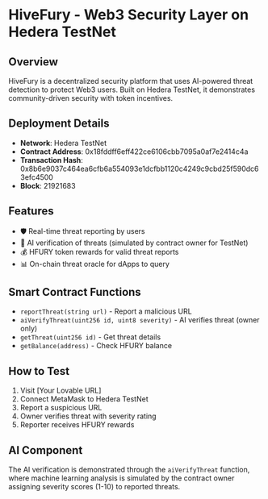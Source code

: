 # HiveFury - Web3 Security Layer on Hedera TestNet

## Overview
HiveFury is a decentralized security platform that uses AI-powered threat detection to protect Web3 users. Built on Hedera TestNet, it demonstrates community-driven security with token incentives.

## Deployment Details
- **Network**: Hedera TestNet
- **Contract Address**: 0x18fddff6eff422ce6106cbb7095a0af7e2414c4a
- **Transaction Hash**: 0x8b6e9037c464ea6cfb6a554093e1dcfbb1120c4249c9cbd25f590dc63efc4500
- **Block**: 21921683

## Features
- 🛡️ Real-time threat reporting by users
- 🤖 AI verification of threats (simulated by contract owner for TestNet)
- 💰 HFURY token rewards for valid threat reports
- 📊 On-chain threat oracle for dApps to query

## Smart Contract Functions
- `reportThreat(string url)` - Report a malicious URL
- `aiVerifyThreat(uint256 id, uint8 severity)` - AI verifies threat (owner only)
- `getThreat(uint256 id)` - Get threat details
- `getBalance(address)` - Check HFURY balance

## How to Test
1. Visit [Your Lovable URL]
2. Connect MetaMask to Hedera TestNet
3. Report a suspicious URL
4. Owner verifies threat with severity rating
5. Reporter receives HFURY rewards

## AI Component
The AI verification is demonstrated through the `aiVerifyThreat` function, where machine learning analysis is simulated by the contract owner assigning severity scores (1-10) to reported threats.